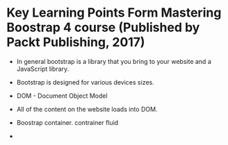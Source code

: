# Key Learning Points Form Mastering Boostrap 4 course (Published by Packt Publishing, 2017)

- In general bootstrap is a library that you bring to your website and a JavaScript library.
- Bootstrap is designed for various devices sizes.
- DOM - Document Object Model
- All of the content on the website loads into DOM.
- Boostrap container. contrainer fluid

-
